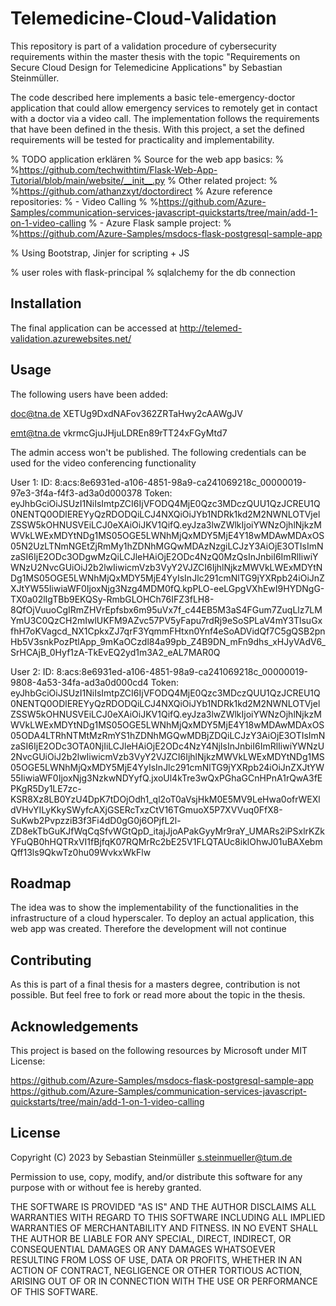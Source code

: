 # Telemedicine-Cloud-Validation
This repository is part of a validation procedure of cybersecurity requirements
within the master thesis with the topic "Requirements on Secure Cloud Design
for Telemedicine Applications" by Sebastian Steinmüller.

The code described here implements a basic tele-emergency-doctor
application that could allow emergency services to remotely get in
contact with a doctor via a video call.
The implementation follows the requirements that have been defined in
the thesis. With this project, a set the defined requirements will be
tested for practicality and implementability.


% TODO application erklären
% Source for the web app basics:
% %https://github.com/techwithtim/Flask-Web-App-Tutorial/blob/main/website/__init__.py 
% Other related project:
% %https://github.com/athanzxyt/doctordirect
% Azure reference repositories:
% - Video Calling
% %https://github.com/Azure-Samples/communication-services-javascript-quickstarts/tree/main/add-1-on-1-video-calling
% - Azure Flask sample project:
% %https://github.com/Azure-Samples/msdocs-flask-postgresql-sample-app

% Using Bootstrap, Jinjer for scripting + JS

% user roles with flask-principal
% sqlalchemy for the db connection




## Installation
The final application can be accessed at http://telemed-validation.azurewebsites.net/

## Usage
The following users have been added: 

doc@tna.de
XETUg9DxdNAFov362ZRTaHwy2cAAWgJV

emt@tna.de
vkrmcGjuJHjuLDREn89rTT24xFGyMtd7

The admin access won't be published.
The following credentials can be used for the video conferencing functionality

User 1:
ID: 8:acs:8e6931ed-a106-4851-98a9-ca241069218c_00000019-97e3-3f4a-f4f3-ad3a0d000378
Token: eyJhbGciOiJSUzI1NiIsImtpZCI6IjVFODQ4MjE0Qzc3MDczQUU1QzJCREU1Q0NENTQ0ODlEREYyQzRDODQiLCJ4NXQiOiJYb1NDRk1kd2M2NWNLOTVjelZSSW5kOHNUSVEiLCJ0eXAiOiJKV1QifQ.eyJza3lwZWlkIjoiYWNzOjhlNjkzMWVkLWExMDYtNDg1MS05OGE5LWNhMjQxMDY5MjE4Y18wMDAwMDAxOS05N2UzLTNmNGEtZjRmMy1hZDNhMGQwMDAzNzgiLCJzY3AiOjE3OTIsImNzaSI6IjE2ODc3ODgwMzQiLCJleHAiOjE2ODc4NzQ0MzQsInJnbiI6ImRlIiwiYWNzU2NvcGUiOiJ2b2lwIiwicmVzb3VyY2VJZCI6IjhlNjkzMWVkLWExMDYtNDg1MS05OGE5LWNhMjQxMDY5MjE4YyIsInJlc291cmNlTG9jYXRpb24iOiJnZXJtYW55IiwiaWF0IjoxNjg3Nzg4MDM0fQ.kpPLO-eeLGpgVXhEwI9HYDNgG-TX0a02lIgTBb9EKQSy-RmbGLOHCh76IFZ3fLH8-8QfOjVuuoCgIRmZHVrEpfsbx6m95uVx7f_c44EB5M3aS4FGum7ZuqLlz7LMYmU3C0QzCH2mIwlUKFM9AZvc57PV5yFapu7rdRj9eSoSPLaV4mY3TlsuGxfhH7oKVagcd_NX1CpkxZJ7qrF3YqmmFHtxn0Ynf4eSoADVidQf7C5gQSB2pnHb5V3snkPozPtlApp_9mKaOCzdl84a99pb_Z4B9DN_mFn9dhs_xHJyVAdV6_SrHCAjB_0Hyf1zA-TkEvEQ2yd1m3A2_eAL7MAR0Q

User 2:
ID: 8:acs:8e6931ed-a106-4851-98a9-ca241069218c_00000019-9808-4a53-34fa-ad3a0d000cd4
Token: eyJhbGciOiJSUzI1NiIsImtpZCI6IjVFODQ4MjE0Qzc3MDczQUU1QzJCREU1Q0NENTQ0ODlEREYyQzRDODQiLCJ4NXQiOiJYb1NDRk1kd2M2NWNLOTVjelZSSW5kOHNUSVEiLCJ0eXAiOiJKV1QifQ.eyJza3lwZWlkIjoiYWNzOjhlNjkzMWVkLWExMDYtNDg1MS05OGE5LWNhMjQxMDY5MjE4Y18wMDAwMDAxOS05ODA4LTRhNTMtMzRmYS1hZDNhMGQwMDBjZDQiLCJzY3AiOjE3OTIsImNzaSI6IjE2ODc3OTA0NjIiLCJleHAiOjE2ODc4NzY4NjIsInJnbiI6ImRlIiwiYWNzU2NvcGUiOiJ2b2lwIiwicmVzb3VyY2VJZCI6IjhlNjkzMWVkLWExMDYtNDg1MS05OGE5LWNhMjQxMDY5MjE4YyIsInJlc291cmNlTG9jYXRpb24iOiJnZXJtYW55IiwiaWF0IjoxNjg3NzkwNDYyfQ.jxoUl4kTre3wQxPGhaGCnHPnA1rQwA3fEPKgR5Dy1LE7zc-KSR8Xz8LB0YzU4DpK7tDOjOdh1_ql2oT0aVsjHkM0E5MV9LeHwa0ofrWEXldVHvYILyKkySWyfcAXjGSERcTxzCtV16TGmuoX5P7XVVuq0FfX8-SuKwb2PvpzziB3f3Fi4dD0gG0j6OPjfL2l-ZD8ekTbGuKJfWqCqSfvWGtQpD_itajJjoAPakGyyMr9raY_UMARs2iPSxlrKZkYFuQB0hHQTRxVI1fBjfqK07RQMrRc2bE25V1FLQTAUc8iklOhwJ01uBAXebmQff13ls9QkwTz0hu09WvkxWkFlw

## Roadmap
The idea was to show the implementability of the functionalities in the
infrastructure of a cloud hyperscaler. To deploy an actual application,
this web app was created. Therefore the development will not continue

## Contributing
As this is part of a final thesis for a masters degree, contribution is
not possible. But feel free to fork or read more about the topic in the
thesis.

## Acknowledgements
This project is based on the following resources by Microsoft under MIT License:

https://github.com/Azure-Samples/msdocs-flask-postgresql-sample-app
https://github.com/Azure-Samples/communication-services-javascript-quickstarts/tree/main/add-1-on-1-video-calling

## License
Copyright (C) 2023 by Sebastian Steinmüller s.steinmueller@tum.de

Permission to use, copy, modify, and/or distribute this software for any purpose with or without fee is hereby granted.

THE SOFTWARE IS PROVIDED "AS IS" AND THE AUTHOR DISCLAIMS ALL WARRANTIES WITH REGARD TO THIS SOFTWARE INCLUDING ALL IMPLIED WARRANTIES OF MERCHANTABILITY AND FITNESS. IN NO EVENT SHALL THE AUTHOR BE LIABLE FOR ANY SPECIAL, DIRECT, INDIRECT, OR CONSEQUENTIAL DAMAGES OR ANY DAMAGES WHATSOEVER RESULTING FROM LOSS OF USE, DATA OR PROFITS, WHETHER IN AN ACTION OF CONTRACT, NEGLIGENCE OR OTHER TORTIOUS ACTION, ARISING OUT OF OR IN CONNECTION WITH THE USE OR PERFORMANCE OF THIS SOFTWARE.
